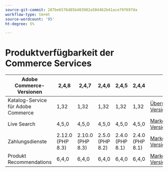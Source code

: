 ```yaml
---
source-git-commit: 287be6576d85b403982a50d462b41ace79f697da
workflow-type: tm+mt
source-wordcount: '95'
ht-degree: 5%

---
```

# Produktverfügbarkeit der Commerce Services


<table style="table-layout:auto">
  <thead>
    <tr>
      <th>Adobe Commerce-Versionen</th>
      <th>2,4,8</th>
      <th>2,4,7</th>
      <th>2,4,6</th>
      <th>2,4,5</th>
      <th>2,4,4</th>
      <th></th>
    </tr>
  </thead>
  <tbody>
      <tr>
          <td>Katalog-Service für Adobe Commerce</td>
          <td>1,32</td>
          <td>1,32</td>
          <td>1,32</td>
          <td>1,32</td>
          <td>1,32</td>
          <td>
              <a href="https://experienceleague.adobe.com/de/docs/commerce/catalog-service/guide-overview">Übersicht</a><br/>
              <a href="https://experienceleague.adobe.com/de/docs/commerce/catalog-service/release-notes">Versionshinweise</a><br/>
          </td>
      </tr>
      <tr>
          <td>Live Search</td>
          <td>4,5,0</td>
          <td>4,5,0</td>
          <td>4,5,0</td>
          <td>4,5,0</td>
          <td>4,5,0</td>
          <td>
              <a href="https://commercemarketplace.adobe.com/magento-live-search.html">Marketplace</a><br/>
              <a href="https://experienceleague.adobe.com/de/docs/commerce/live-search/release-notes">Versionshinweise</a><br/>
          </td>
      </tr>
      <tr>
          <td>Zahlungsdienste</td>
          <td>2.12.0 (PHP 8.3)</td>
          <td>2.10.0 (PHP 8.3)</td>
          <td>2.5.0 (PHP 8.2)</td>
          <td>2.4.0 (PHP 8.1)</td>
          <td>2.4.0 (PHP 8.1)</td>
          <td>
              <a href="https://commercemarketplace.adobe.com/magento-payment-services.html">Marketplace</a><br/>
              <a href="https://experienceleague.adobe.com/de/docs/commerce/payment-services/release-notes">Versionshinweise</a><br/>
          </td>
      </tr>
      <tr>
          <td>Produkt Recommendations</td>
          <td>6,4,0</td>
          <td>6,4,0</td>
          <td>6,4,0</td>
          <td>6,4,0</td>
          <td>6,4,0</td>
          <td>
              <a href="https://commercemarketplace.adobe.com/magento-product-recommendations.html">Marketplace</a><br/>
              <a href="https://experienceleague.adobe.com/de/docs/commerce/product-recommendations/release-notes">Versionshinweise</a><br/>
          </td>
      </tr>
  </tbody>
</table>
